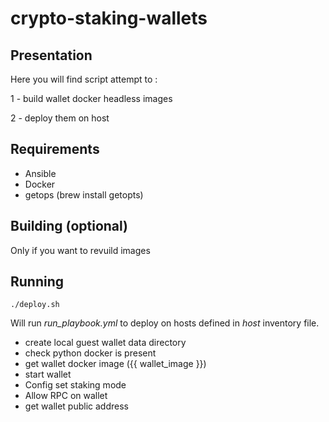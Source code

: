# crypto-staking-wallets

## Presentation

Here you will find script attempt to :

1 - build wallet docker headless images

2 - deploy them on host


## Requirements

- Ansible
- Docker
- getops (brew install getopts)

## Building (optional)

Only if you want to revuild images


## Running

```
./deploy.sh
```

Will run *run_playbook.yml* to deploy on hosts defined in *host* inventory file.

  - create local guest wallet data directory
  - check python docker is present
  - get wallet docker image ({{ wallet_image }})
  - start wallet
  - Config set staking mode
  - Allow RPC on wallet
  - get wallet public address

